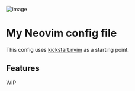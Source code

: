 ![image](https://github.com/NDOY3M4N/dotfiles-nvim/assets/46305144/6a6f9b36-dfb7-4d9b-b717-4ac96b3c59a6)

# My Neovim config file

This config uses [kickstart.nvim](https://github.com/nvim-lua/kickstart.nvim) as a starting point.

## Features

WIP

